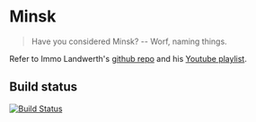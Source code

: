 # Minsk

> Have you considered Minsk? -- Worf, naming things.

Refer to Immo Landwerth's [github repo] and his [Youtube playlist].

[github repo]: https://github.com/dotnet/roslyn
[YouTube playlist]: https://www.youtube.com/playlist?list=PLRAdsfhKI4OWNOSfS7EUu5GRAVmze1t2y

## Build status

[![Build Status](https://szaboopeeter.visualstudio.com/Minsk/_apis/build/status/szaboopeeter.minsk)](https://szaboopeeter.visualstudio.com/Minsk/_build/latest?definitionId=4)
